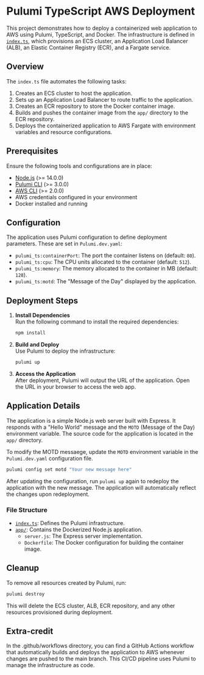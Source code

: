 # Pulumi TypeScript AWS Deployment

This project demonstrates how to deploy a containerized web application to AWS using Pulumi, TypeScript, and Docker. The infrastructure is defined in [`index.ts`](index.ts), which provisions an ECS cluster, an Application Load Balancer (ALB), an Elastic Container Registry (ECR), and a Fargate service.

## Overview

The `index.ts` file automates the following tasks:

1. Creates an ECS cluster to host the application.
2. Sets up an Application Load Balancer to route traffic to the application.
3. Creates an ECR repository to store the Docker container image.
4. Builds and pushes the container image from the `app/` directory to the ECR repository.
5. Deploys the containerized application to AWS Fargate with environment variables and resource configurations.

## Prerequisites

Ensure the following tools and configurations are in place:

- [Node.js](https://nodejs.org/en/download/) (>= 14.0.0)
- [Pulumi CLI](https://www.pulumi.com/docs/get-started/install/) (>= 3.0.0)
- [AWS CLI](https://docs.aws.amazon.com/cli/latest/userguide/getting-started-install.html) (>= 2.0.0)
- AWS credentials configured in your environment
- Docker installed and running

## Configuration

The application uses Pulumi configuration to define deployment parameters. These are set in `Pulumi.dev.yaml`:

- `pulumi_ts:containerPort`: The port the container listens on (default: `80`).
- `pulumi_ts:cpu`: The CPU units allocated to the container (default: `512`).
- `pulumi_ts:memory`: The memory allocated to the container in MB (default: `128`).
- `pulumi_ts:motd`: The "Message of the Day" displayed by the application.

## Deployment Steps

1. **Install Dependencies**  
   Run the following command to install the required dependencies:

   ```bash
   npm install
   ```

2. **Build and Deploy**  
   Use Pulumi to deploy the infrastructure:

   ```bash
   pulumi up
   ```

3. **Access the Application**  
   After deployment, Pulumi will output the URL of the application. Open the URL in your browser to access the web app.

## Application Details

The application is a simple Node.js web server built with Express. It responds with a "Hello World" message and the `MOTD` (Message of the Day) environment variable. The source code for the application is located in the `app/` directory.

To modify the MOTD messaege, update the `MOTD` environment variable in the `Pulumi.dev.yaml` configuration file. 

```bash
pulumi config set motd "Your new message here"
```

After updating the configuration, run `pulumi up` again to redeploy the application with the new message.
The application will automatically reflect the changes upon redeployment.

### File Structure

- [`index.ts`](index.ts): Defines the Pulumi infrastructure.
- [`app/`](app/): Contains the Dockerized Node.js application.
  - `server.js`: The Express server implementation.
  - `Dockerfile`: The Docker configuration for building the container image.

## Cleanup

To remove all resources created by Pulumi, run:

```bash
pulumi destroy
```

This will delete the ECS cluster, ALB, ECR repository, and any other resources provisioned during deployment.

## Extra-credit

In the .github/workflows directory, you can find a GitHub Actions workflow that automatically builds and deploys the application to AWS whenever changes are pushed to the main branch. This CI/CD pipeline uses Pulumi to manage the infrastructure as code.
